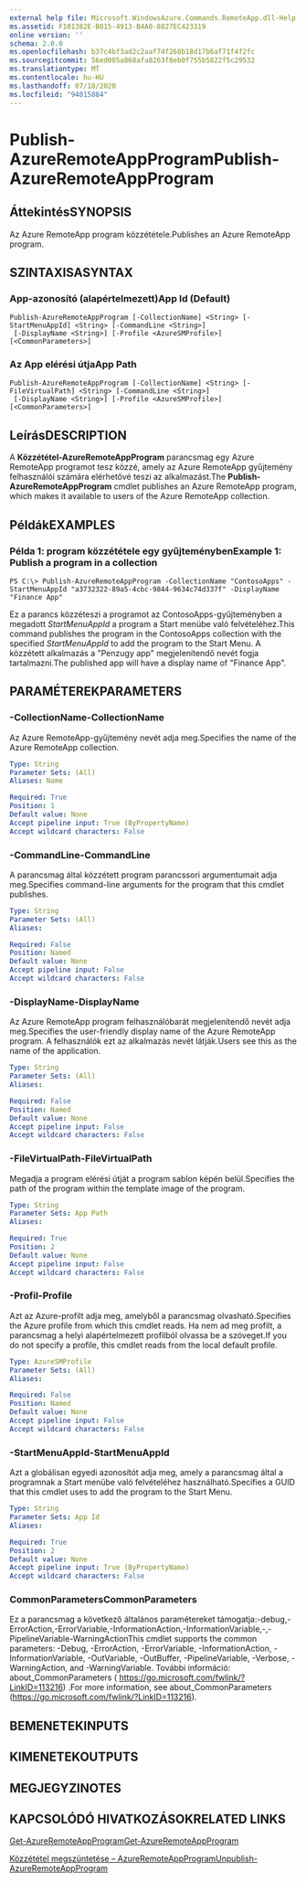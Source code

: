 ```yaml
---
external help file: Microsoft.WindowsAzure.Commands.RemoteApp.dll-Help.xml
ms.assetid: F101382E-B015-4913-B4A0-8827EC423319
online version: ''
schema: 2.0.0
ms.openlocfilehash: b37c4bf3ad2c2aaf74f268b18d17b6af71f4f2fc
ms.sourcegitcommit: 56ed085a868afa8263f8eb0f755b5822f5c29532
ms.translationtype: MT
ms.contentlocale: hu-HU
ms.lasthandoff: 07/18/2020
ms.locfileid: "94015884"
---
```

# <span data-ttu-id="d31c9-101">Publish-AzureRemoteAppProgram</span><span class="sxs-lookup"><span data-stu-id="d31c9-101">Publish-AzureRemoteAppProgram</span></span>

## <span data-ttu-id="d31c9-102">Áttekintés</span><span class="sxs-lookup"><span data-stu-id="d31c9-102">SYNOPSIS</span></span>
<span data-ttu-id="d31c9-103">Az Azure RemoteApp program közzététele.</span><span class="sxs-lookup"><span data-stu-id="d31c9-103">Publishes an Azure RemoteApp program.</span></span>

## <span data-ttu-id="d31c9-104">SZINTAXISA</span><span class="sxs-lookup"><span data-stu-id="d31c9-104">SYNTAX</span></span>

### <span data-ttu-id="d31c9-105">App-azonosító (alapértelmezett)</span><span class="sxs-lookup"><span data-stu-id="d31c9-105">App Id (Default)</span></span>
```
Publish-AzureRemoteAppProgram [-CollectionName] <String> [-StartMenuAppId] <String> [-CommandLine <String>]
 [-DisplayName <String>] [-Profile <AzureSMProfile>] [<CommonParameters>]
```

### <span data-ttu-id="d31c9-106">Az App elérési útja</span><span class="sxs-lookup"><span data-stu-id="d31c9-106">App Path</span></span>
```
Publish-AzureRemoteAppProgram [-CollectionName] <String> [-FileVirtualPath] <String> [-CommandLine <String>]
 [-DisplayName <String>] [-Profile <AzureSMProfile>] [<CommonParameters>]
```

## <span data-ttu-id="d31c9-107">Leírás</span><span class="sxs-lookup"><span data-stu-id="d31c9-107">DESCRIPTION</span></span>
<span data-ttu-id="d31c9-108">A **Közzététel-AzureRemoteAppProgram** parancsmag egy Azure RemoteApp programot tesz közzé, amely az Azure RemoteApp gyűjtemény felhasználói számára elérhetővé teszi az alkalmazást.</span><span class="sxs-lookup"><span data-stu-id="d31c9-108">The **Publish-AzureRemoteAppProgram** cmdlet publishes an Azure RemoteApp program, which makes it available to users of the Azure RemoteApp collection.</span></span>

## <span data-ttu-id="d31c9-109">Példák</span><span class="sxs-lookup"><span data-stu-id="d31c9-109">EXAMPLES</span></span>

### <span data-ttu-id="d31c9-110">Példa 1: program közzététele egy gyűjteményben</span><span class="sxs-lookup"><span data-stu-id="d31c9-110">Example 1: Publish a program in a collection</span></span>
```
PS C:\> Publish-AzureRemoteAppProgram -CollectionName "ContosoApps" -StartMenuAppId "a3732322-89a5-4cbc-9844-9634c74d337f" -DisplayName "Finance App"
```

<span data-ttu-id="d31c9-111">Ez a parancs közzéteszi a programot az ContosoApps-gyűjteményben a megadott *StartMenuAppId* a program a Start menübe való felvételéhez.</span><span class="sxs-lookup"><span data-stu-id="d31c9-111">This command publishes the program in the ContosoApps collection with the specified *StartMenuAppId* to add the program to the Start Menu.</span></span>
<span data-ttu-id="d31c9-112">A közzétett alkalmazás a "Penzugy app" megjelenítendő nevét fogja tartalmazni.</span><span class="sxs-lookup"><span data-stu-id="d31c9-112">The published app will have a display name of "Finance App".</span></span>

## <span data-ttu-id="d31c9-113">PARAMÉTEREK</span><span class="sxs-lookup"><span data-stu-id="d31c9-113">PARAMETERS</span></span>

### <span data-ttu-id="d31c9-114">-CollectionName</span><span class="sxs-lookup"><span data-stu-id="d31c9-114">-CollectionName</span></span>
<span data-ttu-id="d31c9-115">Az Azure RemoteApp-gyűjtemény nevét adja meg.</span><span class="sxs-lookup"><span data-stu-id="d31c9-115">Specifies the name of the Azure RemoteApp collection.</span></span>

```yaml
Type: String
Parameter Sets: (All)
Aliases: Name

Required: True
Position: 1
Default value: None
Accept pipeline input: True (ByPropertyName)
Accept wildcard characters: False
```

### <span data-ttu-id="d31c9-116">-CommandLine</span><span class="sxs-lookup"><span data-stu-id="d31c9-116">-CommandLine</span></span>
<span data-ttu-id="d31c9-117">A parancsmag által közzétett program parancssori argumentumait adja meg.</span><span class="sxs-lookup"><span data-stu-id="d31c9-117">Specifies command-line arguments for the program that this cmdlet publishes.</span></span>

```yaml
Type: String
Parameter Sets: (All)
Aliases: 

Required: False
Position: Named
Default value: None
Accept pipeline input: False
Accept wildcard characters: False
```

### <span data-ttu-id="d31c9-118">-DisplayName</span><span class="sxs-lookup"><span data-stu-id="d31c9-118">-DisplayName</span></span>
<span data-ttu-id="d31c9-119">Az Azure RemoteApp program felhasználóbarát megjelenítendő nevét adja meg.</span><span class="sxs-lookup"><span data-stu-id="d31c9-119">Specifies the user-friendly display name of the Azure RemoteApp program.</span></span>
<span data-ttu-id="d31c9-120">A felhasználók ezt az alkalmazás nevét látják.</span><span class="sxs-lookup"><span data-stu-id="d31c9-120">Users see this as the name of the application.</span></span>

```yaml
Type: String
Parameter Sets: (All)
Aliases: 

Required: False
Position: Named
Default value: None
Accept pipeline input: False
Accept wildcard characters: False
```

### <span data-ttu-id="d31c9-121">-FileVirtualPath</span><span class="sxs-lookup"><span data-stu-id="d31c9-121">-FileVirtualPath</span></span>
<span data-ttu-id="d31c9-122">Megadja a program elérési útját a program sablon képén belül.</span><span class="sxs-lookup"><span data-stu-id="d31c9-122">Specifies the path of the program within the template image of the program.</span></span>

```yaml
Type: String
Parameter Sets: App Path
Aliases: 

Required: True
Position: 2
Default value: None
Accept pipeline input: False
Accept wildcard characters: False
```

### <span data-ttu-id="d31c9-123">-Profil</span><span class="sxs-lookup"><span data-stu-id="d31c9-123">-Profile</span></span>
<span data-ttu-id="d31c9-124">Azt az Azure-profilt adja meg, amelyből a parancsmag olvasható.</span><span class="sxs-lookup"><span data-stu-id="d31c9-124">Specifies the Azure profile from which this cmdlet reads.</span></span>
<span data-ttu-id="d31c9-125">Ha nem ad meg profilt, a parancsmag a helyi alapértelmezett profilból olvassa be a szöveget.</span><span class="sxs-lookup"><span data-stu-id="d31c9-125">If you do not specify a profile, this cmdlet reads from the local default profile.</span></span>

```yaml
Type: AzureSMProfile
Parameter Sets: (All)
Aliases: 

Required: False
Position: Named
Default value: None
Accept pipeline input: False
Accept wildcard characters: False
```

### <span data-ttu-id="d31c9-126">-StartMenuAppId</span><span class="sxs-lookup"><span data-stu-id="d31c9-126">-StartMenuAppId</span></span>
<span data-ttu-id="d31c9-127">Azt a globálisan egyedi azonosítót adja meg, amely a parancsmag által a programnak a Start menübe való felvételéhez használható.</span><span class="sxs-lookup"><span data-stu-id="d31c9-127">Specifies a GUID that this cmdlet uses to add the program to the Start Menu.</span></span>

```yaml
Type: String
Parameter Sets: App Id
Aliases: 

Required: True
Position: 2
Default value: None
Accept pipeline input: True (ByPropertyName)
Accept wildcard characters: False
```

### <span data-ttu-id="d31c9-128">CommonParameters</span><span class="sxs-lookup"><span data-stu-id="d31c9-128">CommonParameters</span></span>
<span data-ttu-id="d31c9-129">Ez a parancsmag a következő általános paramétereket támogatja:-debug,-ErrorAction,-ErrorVariable,-InformationAction,-InformationVariable,-,-PipelineVariable-WarningAction</span><span class="sxs-lookup"><span data-stu-id="d31c9-129">This cmdlet supports the common parameters: -Debug, -ErrorAction, -ErrorVariable, -InformationAction, -InformationVariable, -OutVariable, -OutBuffer, -PipelineVariable, -Verbose, -WarningAction, and -WarningVariable.</span></span> <span data-ttu-id="d31c9-130">További információ: about_CommonParameters ( https://go.microsoft.com/fwlink/?LinkID=113216) .</span><span class="sxs-lookup"><span data-stu-id="d31c9-130">For more information, see about_CommonParameters (https://go.microsoft.com/fwlink/?LinkID=113216).</span></span>

## <span data-ttu-id="d31c9-131">BEMENETEK</span><span class="sxs-lookup"><span data-stu-id="d31c9-131">INPUTS</span></span>

## <span data-ttu-id="d31c9-132">KIMENETEK</span><span class="sxs-lookup"><span data-stu-id="d31c9-132">OUTPUTS</span></span>

## <span data-ttu-id="d31c9-133">MEGJEGYZI</span><span class="sxs-lookup"><span data-stu-id="d31c9-133">NOTES</span></span>

## <span data-ttu-id="d31c9-134">KAPCSOLÓDÓ HIVATKOZÁSOK</span><span class="sxs-lookup"><span data-stu-id="d31c9-134">RELATED LINKS</span></span>

[<span data-ttu-id="d31c9-135">Get-AzureRemoteAppProgram</span><span class="sxs-lookup"><span data-stu-id="d31c9-135">Get-AzureRemoteAppProgram</span></span>](./Get-AzureRemoteAppProgram.md)

[<span data-ttu-id="d31c9-136">Közzététel megszüntetése – AzureRemoteAppProgram</span><span class="sxs-lookup"><span data-stu-id="d31c9-136">Unpublish-AzureRemoteAppProgram</span></span>](./Unpublish-AzureRemoteAppProgram.md)


